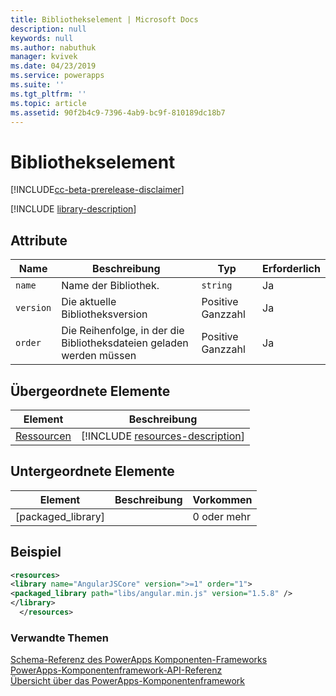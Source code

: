 ```yaml
---
title: Bibliothekselement | Microsoft Docs
description: null
keywords: null
ms.author: nabuthuk
manager: kvivek
ms.date: 04/23/2019
ms.service: powerapps
ms.suite: ''
ms.tgt_pltfrm: ''
ms.topic: article
ms.assetid: 90f2b4c9-7396-4ab9-bc9f-810189dc18b7
---
```


# <a name="library-element"></a>Bibliothekselement

[!INCLUDE[cc-beta-prerelease-disclaimer](../../../includes/cc-beta-prerelease-disclaimer.md)]

[!INCLUDE [library-description](includes/library-description.md)]

## <a name="attributes"></a>Attribute

|Name|Beschreibung|Typ|Erforderlich|
|--|--|--|--|
|`name`|Name der Bibliothek.|`string`|Ja|
|`version`|Die aktuelle Bibliotheksversion|Positive Ganzzahl|Ja|
|`order`|Die Reihenfolge, in der die Bibliotheksdateien geladen werden müssen|Positive Ganzzahl|Ja|

## <a name="parent-elements"></a>Übergeordnete Elemente

|Element|Beschreibung|
|--|--|
|[Ressourcen](resources.md)|[!INCLUDE [resources-description](includes/resources-description.md)]|

## <a name="child-elements"></a>Untergeordnete Elemente

|Element|Beschreibung|Vorkommen|
|--|--|--|
|[packaged_library]||0 oder mehr|

## <a name="example"></a>Beispiel

```xml
<resources>
<library name="AngularJSCore" version=">=1" order="1">
<packaged_library path="libs/angular.min.js" version="1.5.8" />
</library>
  </resources>
```

### <a name="related-topics"></a>Verwandte Themen

[Schema-Referenz des PowerApps Komponenten-Frameworks](index.md)<br/>
[PowerApps-Komponentenframework-API-Referenz](../reference/index.md)<br/>
[Übersicht über das PowerApps-Komponentenframework](../overview.md)